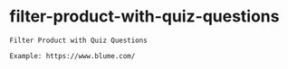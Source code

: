 # filter-product-with-quiz-questions

    Filter Product with Quiz Questions
        
    Example: https://www.blume.com/
